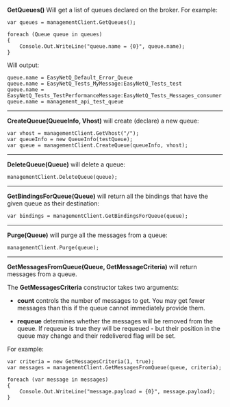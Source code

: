 **GetQueues()** Will get a list of queues declared on the broker. For example:

    var queues = managementClient.GetQueues();

    foreach (Queue queue in queues)
    {
        Console.Out.WriteLine("queue.name = {0}", queue.name);
    }

Will output:

    queue.name = EasyNetQ_Default_Error_Queue
    queue.name = EasyNetQ_Tests_MyMessage:EasyNetQ_Tests_test
    queue.name = EasyNetQ_Tests_TestPerformanceMessage:EasyNetQ_Tests_Messages_consumer
    queue.name = management_api_test_queue

***

**CreateQueue(QueueInfo, Vhost)** will create (declare) a new queue:

    var vhost = managementClient.GetVhost("/");
    var queueInfo = new QueueInfo(testQueue);
    var queue = managementClient.CreateQueue(queueInfo, vhost);

***

**DeleteQueue(Queue)** will delete a queue:

    managementClient.DeleteQueue(queue);

***

**GetBindingsForQueue(Queue)** will return all the bindings that have the given queue as their destination:

    var bindings = managementClient.GetBindingsForQueue(queue);

***

**Purge(Queue)** will purge all the messages from a queue:

    managementClient.Purge(queue);

***

**GetMessagesFromQueue(Queue, GetMessageCriteria)** will return messages from a queue. 

The **GetMessagesCriteria** constructor takes two arguments: 

* **count** controls the number of messages to get. You may get fewer messages than this if the queue cannot immediately provide them.

* **requeue** determines whether the messages will be removed from the queue. If requeue is true they will be requeued - but their position in the queue may change and their redelivered flag will be set.

For example:

    var criteria = new GetMessagesCriteria(1, true);
    var messages = managementClient.GetMessagesFromQueue(queue, criteria);

    foreach (var message in messages)
    {
        Console.Out.WriteLine("message.payload = {0}", message.payload);
    }